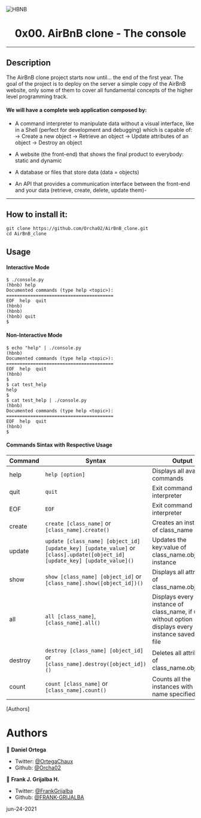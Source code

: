 ![HBNB](https://holbertonintranet.s3.amazonaws.com/uploads/medias/2018/6/65f4a1dd9c51265f49d0.png?X-Amz-Algorithm=AWS4-HMAC-SHA256&X-Amz-Credential=AKIARDDGGGOUWMNL5ANN%2F20210708%2Fus-east-1%2Fs3%2Faws4_request&X-Amz-Date=20210708T140841Z&X-Amz-Expires=86400&X-Amz-SignedHeaders=host&X-Amz-Signature=97145d68156efa86c61e5a8cdd0cd182a3ac1907119febada351e7cb53e63094)
<h1 align="center">0x00. AirBnB clone - The console</h1>
<p align="center"></p>

------------

## Description
The AirBnB clone project starts now until… the end of the first year. The goal of the project is to deploy on the server a simple copy of the AirBnB website, only some of them to cover all fundamental concepts of the higher level programming track.

#### We will have a complete web application composed by:

- A command interpreter to manipulate data without a visual interface, like in a Shell (perfect for development and debugging) which is capable of:
-> Create a new object
-> Retrieve an object
-> Update attributes of an object
-> Destroy an object

- A website (the front-end) that shows the final product to everybody: static and dynamic
- A database or files that store data (data = objects)
- An API that provides a communication interface between the front-end and your data (retrieve, create, delete, update them)- 
------------
## How to install it:
```
git clone https://github.com/Orcha02/AirBnB_clone.git
cd AirBnB_clone
```
## Usage
#### Interactive Mode
```
$ ./console.py
(hbnb) help
Documented commands (type help <topic>):
========================================
EOF  help  quit
(hbnb)
(hbnb)
(hbnb) quit
$
```
#### Non-Interactive Mode
```
$ echo "help" | ./console.py
(hbnb)
Documented commands (type help <topic>):
========================================
EOF  help  quit
(hbnb)
$
$ cat test_help
help
$
$ cat test_help | ./console.py
(hbnb)
Documented commands (type help <topic>):
========================================
EOF  help  quit
(hbnb)
$
```
#### Commands Sintax with Respective Usage
Command | Syntax | Output
------- | ------ | ------
help | `help [option]` | Displays all available commands
quit | `quit` | Exit command interpreter
EOF | `EOF` | Exit command interpreter
create | `create [class_name]` or `[class_name].create()`| Creates an instance of class_name
update | `update [class_name] [object_id] [update_key] [update_value]` or  `[class].update([object_id] [update_key] [update_value]()`| Updates the key:value of class_name.object_id instance
show | `show [class_name] [object_id]` or `[class_name].show([object_id])()` | Displays all attributes of class_name.object_id
all | `all [class_name]`, `[class_name].all()` | Displays every instance of class_name, if used without option displays every instance saved to the file
destroy | `destroy [class_name] [object_id]` or `[class_name].destroy([object_id])()` | Deletes all attributes of class_name.object_id
count | `count [class_name]` or `[class_name].count()`| Counts all the instances with class name specified)
[Authors]
# Authors

 👤 **Daniel Ortega**

- Twitter: [@OrtegaChaux](https://twitter.com/OrtegaChaux)
- Github: [@Orcha02](https://github.com/Orcha02)

👤 **Frank J. Grijalba H.**

- Twitter: [@FrankGrijalba](https://twitter.com/FrankGrijalba)
- Github: [@FRANK-GRIJALBA](https://github.com/FRANK-GRIJALBA)

jun-24-2021
